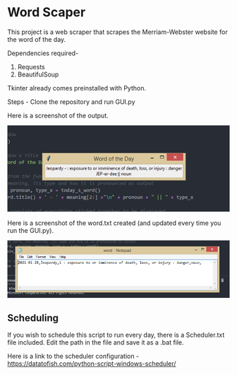 # Word Scaper
This project is a web scraper that scrapes the Merriam-Webster website for the word of the day.

Dependencies required-
1. Requests
2. BeautifulSoup

Tkinter already comes preinstalled with Python.

Steps - Clone the repository and run GUI.py

Here is a screenshot of the output.

![](images/tkinter-out.png)

Here is a screenshot of the word.txt created (and updated every time you run the GUI.py).

![](images/word-file.png)

## Scheduling

If you wish to schedule this script to run every day, there is a Scheduler.txt file included.
Edit the path in the file and save it as a .bat file.

Here is a link to the scheduler configuration - https://datatofish.com/python-script-windows-scheduler/
